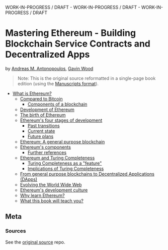 
WORK-IN-PROGRESS / DRAFT - WORK-IN-PROGRESS / DRAFT - WORK-IN-PROGRESS / DRAFT

# Mastering Ethereum - Building Blockchain Service Contracts and Decentralized Apps 

by [Andreas M. Antonopoulos](https://github.com/aantonop), [Gavin Wood](https://github.com/gavofyork)


> Note: This is the original source reformatted in a single-page book edition
>  (using the [Manuscripts format](http://manuscripts.github.io)).



- [What is Ethereum?](manuscript/what-is.md)
  - [Compared to Bitcoin](manuscript/what-is.md#compared-to-bitcoin)
    - [Components of a blockchain](manuscript/what-is.md#components-of-a-blockchain)
  - [Development of Ethereum](manuscript/what-is.md#development-of-ethereum)
  - [The birth of Ethereum](manuscript/what-is.md#the-birth-of-ethereum)
  - [Ethereum's four stages of development](manuscript/what-is.md#ethereums-four-stages-of-development)
    - [Past transitions](manuscript/what-is.md#past-transitions)
    - [Current state](manuscript/what-is.md#current-state)
    - [Future plans](manuscript/what-is.md#future-plans)
  - [Ethereum: A general purpose blockchain](manuscript/what-is.md#ethereum-a-general-purpose-blockchain)
  - [Ethereum's components](manuscript/what-is.md#ethereums-components)
    - [Further references](manuscript/what-is.md#further-references)
  - [Ethereum and Turing Completeness](manuscript/what-is.md#ethereum-and-turing-completeness)
    - [Turing Completeness as a "feature"](manuscript/what-is.md#turing-completeness-as-a-feature)
    - [Implications of Turing Completeness](manuscript/what-is.md#implications-of-turing-completeness)
  - [From general purpose blockchains to Decentralized Applications (DApps)](manuscript/what-is.md#from-general-purpose-blockchains-to-decentralized-applications-dapps)
  - [Evolving the World Wide Web](manuscript/what-is.md#evolving-the-world-wide-web)
  - [Ethereum's development culture](manuscript/what-is.md#ethereums-development-culture)
  - [Why learn Ethereum?](manuscript/what-is.md#why-learn-ethereum)
  - [What this book will teach you?](manuscript/what-is.md#what-this-book-will-teach-you)



## Meta

### Sources

See the [original source](https://github.com/ethereumbook/ethereumbook) repo.

